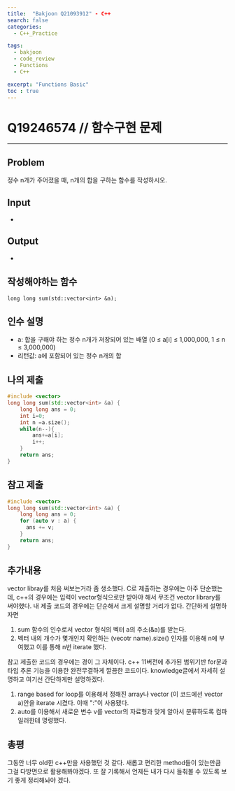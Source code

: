 ```yaml
---
title:  "Bakjoon Q21093912" - C++
search: false
categories: 
  - C++_Practice

tags:
  - bakjoon
  - code_review
  - Functions
  - C++

excerpt: "Functions Basic"
toc : true
---
```


# __Q19246574__ // 함수구현 문제
___

## Problem
정수 n개가 주어졌을 때, n개의 합을 구하는 함수를 작성하시오.

## Input
-

## Output
-

## 작성해야하는 함수
```
long long sum(std::vector<int> &a);
```

## 인수 설명

- a: 합을 구해야 하는 정수 n개가 저장되어 있는 배열 (0 ≤ a[i] ≤ 1,000,000, 1 ≤ n ≤ 3,000,000)
- 리턴값: a에 포함되어 있는 정수 n개의 합

## 나의 제출
```cpp
#include <vector>
long long sum(std::vector<int> &a) {
	long long ans = 0;
    int i=0;
    int n =a.size();
    while(n--){
        ans+=a[i];
        i++;
    }
	return ans;
}
```

## 참고 제출
```cpp
#include <vector>
long long sum(std::vector<int> &a) {
	long long ans = 0;
    for (auto v : a) {
      ans += v;
    }
	return ans;
}
```

## 추가내용
vector libray를 처음 써보는거라 좀 생소했다. C로 제출하는 경우에는 아주 단순했는데, c++의 경우에는 입력이 vector형식으로만 받아야 해서 무조건 vector library를 써야했다. 내 제출 코드의 경우에는 단순해서 크게 설명할 거리가 없다. 간단하게 설명하자면
1. sum 함수의 인수로서 vector<int> 형식의 벡터 a의 주소(&a)를 받는다. 
2. 벡터 내의 개수가 몇개인지 확인하는 (vecotr name).size() 인자를 이용해 n에 부여했고 이를 통해 n번 iterate 했다.

참고 제출한 코드의 경우에는 경이 그 자체이다. c++ 11버전에 추가된 범위기반 for문과 타입 추론 기능을 이용한 완전무결하게 깔끔한 코드이다.
knowledge글에서 자세히 설명하고 여기선 간단하게만 설명하겠다. 

1. range based for loop를 이용해서 정해진 array나 vector (이 코드에선 vector a)안을 iterate 시켰다. 이때 ":"이 사용됐다.
2. auto를 이용해서 새로운 변수 v를 vector의 자료형과 맞게 알아서 분류하도록 컴파일러한테 명령했다.

## 총평
그동안 너무 old한 c++만을 사용했던 것 같다. 새롭고 편리한 method들이 있는만큼 그걸 다방면으로 활용해봐야겠다. 또 잘 기록해서 언제든 내가 다시 들춰볼 수 있도록 보기 좋게 정리해놔야 겠다.
